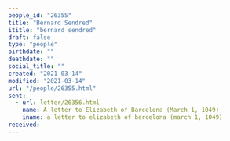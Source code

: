 ```yaml
---
people_id: "26355"
title: "Bernard Sendred"
ititle: "bernard sendred"
draft: false
type: "people"
birthdate: ""
deathdate: ""
social_title: ""
created: "2021-03-14"
modified: "2021-03-14"
url: "/people/26355.html"
sent:
  - url: letter/26356.html
    name: A letter to Elizabeth of Barcelona (March 1, 1049)
    iname: a letter to elizabeth of barcelona (march 1, 1049)
received:
---
```

